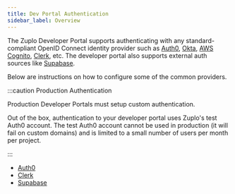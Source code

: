 ```yaml
---
title: Dev Portal Authentication
sidebar_label: Overview
---
```


The Zuplo Developer Portal supports authenticating with any standard-compliant
OpenID Connect identity provider such as [Auth0](https://auth0.com),
[Okta](https://okta.com), [AWS Cognito](https://aws.amazon.com/cognito/),
[Clerk](https://clerk.com), etc. The developer portal also supports external
auth sources like [Supabase](https://supabase.com).

Below are instructions on how to configure some of the common providers.

:::caution Production Authentication

Production Developer Portals must setup custom authentication.

Out of the box, authentication to your developer portal uses Zuplo's test Auth0
account. The test Auth0 account cannot be used in production (it will fail on
custom domains) and is limited to a small number of users per month per project.

:::

- [Auth0](./dev-portal-auth0-auth.md)
- [Clerk](./dev-portal-clerk-auth.md)
- [Supabase](./dev-portal-supabase-auth.md)
